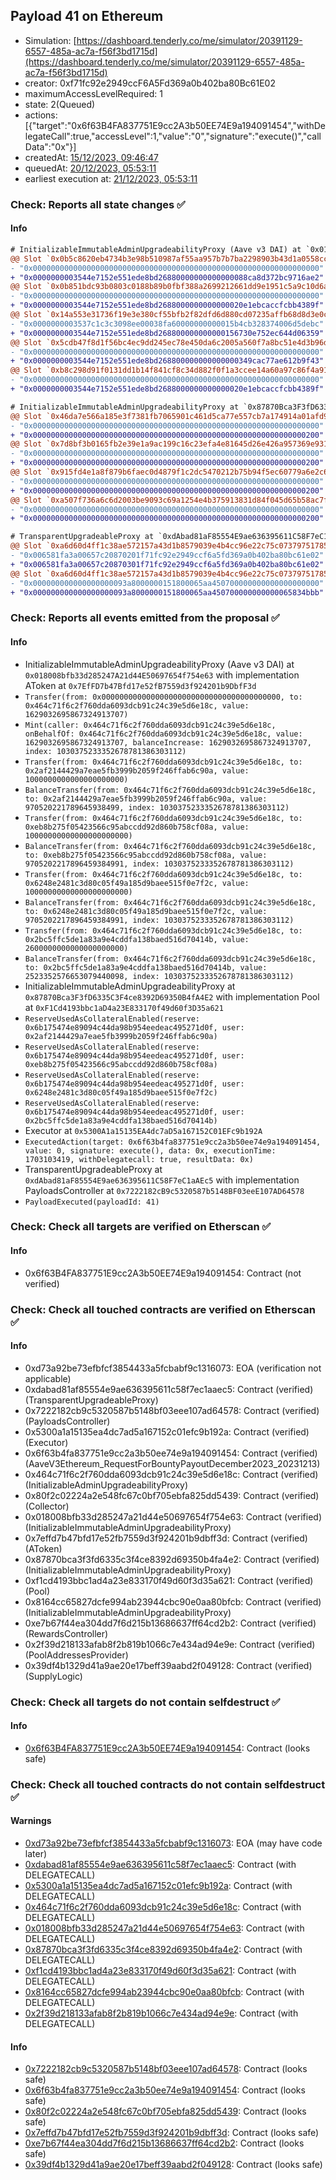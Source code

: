## Payload 41 on Ethereum

- Simulation: [https://dashboard.tenderly.co/me/simulator/20391129-6557-485a-ac7a-f56f3bd1715d](https://dashboard.tenderly.co/me/simulator/20391129-6557-485a-ac7a-f56f3bd1715d)
- creator: 0xf71fc92e2949ccF6A5Fd369a0b402ba80Bc61E02
- maximumAccessLevelRequired: 1
- state: 2(Queued)
- actions: [{"target":"0x6f63B4FA837751E9cc2A3b50EE74E9a194091454","withDelegateCall":true,"accessLevel":1,"value":"0","signature":"execute()","callData":"0x"}]
- createdAt: [15/12/2023, 09:46:47](https://etherscan.io/tx/0x27df277a840ccf772b9fabc0afe69ab28b2c06ae46044c3ee3b5f31a29f8fce1)
- queuedAt: [20/12/2023, 05:53:11](https://etherscan.io/tx/0xce0729a82feba74cb162747c516fc2c961aa5f3a507d25fceef51d7676977f09)
- earliest execution at: [21/12/2023, 05:53:11](https://www.epochconverter.com/countdown?q=1703137991)

### Check: Reports all state changes :white_check_mark:

#### Info


```diff
# InitializableImmutableAdminUpgradeabilityProxy (Aave v3 DAI) at `0x018008bfb33d285247A21d44E50697654f754e63` with implementation AToken at `0x7EfFD7b47Bfd17e52fB7559d3f924201b9DbfF3d`
@@ Slot `0x0b5c8620eb4734b3e98b510987af55aa957b7b7ba2298903b43d1a0558cca8f8` @@
- "0x0000000000000000000000000000000000000000000000000000000000000000"
+ "0x0000000003544e7152e551ede8bd26880000000000000088ca8d372bc9716ae2"
@@ Slot `0x0b851bdc93b0803c0188b89b0fbf388a2699212661dd9e1951c5a9c10d6a6e1f` @@
- "0x0000000000000000000000000000000000000000000000000000000000000000"
+ "0x0000000003544e7152e551ede8bd2688000000000000020e1ebcaccfcbb4389f"
@@ Slot `0x14a553e31736f19e3e380cf55bfb2f82dfd6d880cd07235affb68d8d3e0cac4d` @@
- "0x0000000003537c1c3c3098ee00038fa60000000000015b4cb328374006d5debc"
+ "0x0000000003544e7152e551ede8bd268800000000000156730e752ec644d06359"
@@ Slot `0x5cdb47f8d1f56bc4ec9dd245ec78e450da6c2005a560f7a8bc51e4d3b96df8d5` @@
- "0x0000000000000000000000000000000000000000000000000000000000000000"
+ "0x0000000003544e7152e551ede8bd268800000000000000349cac77ae612b9f43"
@@ Slot `0xb8c298d91f0131dd1b14f841cf8c34d882f0f1a3ccee14a60a97c86f4a9193aa` @@
- "0x0000000000000000000000000000000000000000000000000000000000000000"
+ "0x0000000003544e7152e551ede8bd2688000000000000020e1ebcaccfcbb4389f"
```

```diff
# InitializableImmutableAdminUpgradeabilityProxy at `0x87870Bca3F3fD6335C3F4ce8392D69350B4fA4E2` with implementation Pool at `0xF1Cd4193bbc1aD4a23E833170f49d60f3D35a621`
@@ Slot `0x46da7e566a185e3f7381fb7065901c461d5ca77e557cb7a174914a01afd9aa6a` @@
- "0x0000000000000000000000000000000000000000000000000000000000000000"
+ "0x0000000000000000000000000000000000000000000000000000000000000200"
@@ Slot `0x7d8bf3b0165fb2e39e1a9ac199c16c23efa4e81645d26e426a957369e931d817` @@
- "0x0000000000000000000000000000000000000000000000000000000000000000"
+ "0x0000000000000000000000000000000000000000000000000000000000000200"
@@ Slot `0x915fd4e1a8f879b6faec0d4879f1c2dc5470212b75b94f5ec60779a6e2c62793` @@
- "0x0000000000000000000000000000000000000000000000000000000000000000"
+ "0x0000000000000000000000000000000000000000000000000000000000000200"
@@ Slot `0xa507f736a6c6d2003be9093c69a1254e4b375913831d84f045d65b58ac7f950e` @@
- "0x0000000000000000000000000000000000000000000000000000000000000000"
+ "0x0000000000000000000000000000000000000000000000000000000000000200"
```

```diff
# TransparentUpgradeableProxy at `0xdAbad81aF85554E9ae636395611C58F7eC1aAEc5` with implementation PayloadsController at `0x7222182cB9c5320587b5148BF03eeE107AD64578`
@@ Slot `0xa6d60d4ff1c38ae572157a43d1b8579039e4b4cc96e22c75c07379751785fe51` @@
- "0x006581fa3a00657c20870201f71fc92e2949ccf6a5fd369a0b402ba80bc61e02"
+ "0x006581fa3a00657c20870301f71fc92e2949ccf6a5fd369a0b402ba80bc61e02"
@@ Slot `0xa6d60d4ff1c38ae572157a43d1b8579039e4b4cc96e22c75c07379751785fe52` @@
- "0x000000000000000000093a8000000151800065aa450700000000000000000000"
+ "0x000000000000000000093a8000000151800065aa450700000000000065834bbb"
```


### Check: Reports all events emitted from the proposal :white_check_mark:

#### Info

- InitializableImmutableAdminUpgradeabilityProxy (Aave v3 DAI) at `0x018008bfb33d285247A21d44E50697654f754e63` with implementation AToken at `0x7EfFD7b47Bfd17e52fB7559d3f924201b9DbfF3d`
- `Transfer(from: 0x0000000000000000000000000000000000000000, to: 0x464c71f6c2f760dda6093dcb91c24c39e5d6e18c, value: 1629032695867324913707)`
- `Mint(caller: 0x464c71f6c2f760dda6093dcb91c24c39e5d6e18c, onBehalfOf: 0x464c71f6c2f760dda6093dcb91c24c39e5d6e18c, value: 1629032695867324913707, balanceIncrease: 1629032695867324913707, index: 1030375233352678781386303112)`
- `Transfer(from: 0x464c71f6c2f760dda6093dcb91c24c39e5d6e18c, to: 0x2af2144429a7eae5fb3999b2059f246ffab6c90a, value: 1000000000000000000000)`
- `BalanceTransfer(from: 0x464c71f6c2f760dda6093dcb91c24c39e5d6e18c, to: 0x2af2144429a7eae5fb3999b2059f246ffab6c90a, value: 970520221789645938499, index: 1030375233352678781386303112)`
- `Transfer(from: 0x464c71f6c2f760dda6093dcb91c24c39e5d6e18c, to: 0xeb8b275f05423566c95abccdd92d860b758cf08a, value: 10000000000000000000000)`
- `BalanceTransfer(from: 0x464c71f6c2f760dda6093dcb91c24c39e5d6e18c, to: 0xeb8b275f05423566c95abccdd92d860b758cf08a, value: 9705202217896459384991, index: 1030375233352678781386303112)`
- `Transfer(from: 0x464c71f6c2f760dda6093dcb91c24c39e5d6e18c, to: 0x6248e2481c3d80c05f49a185d9baee515f0e7f2c, value: 10000000000000000000000)`
- `BalanceTransfer(from: 0x464c71f6c2f760dda6093dcb91c24c39e5d6e18c, to: 0x6248e2481c3d80c05f49a185d9baee515f0e7f2c, value: 9705202217896459384991, index: 1030375233352678781386303112)`
- `Transfer(from: 0x464c71f6c2f760dda6093dcb91c24c39e5d6e18c, to: 0x2bc5ffc5de1a83a9e4cddfa138baed516d70414b, value: 2600000000000000000000)`
- `BalanceTransfer(from: 0x464c71f6c2f760dda6093dcb91c24c39e5d6e18c, to: 0x2bc5ffc5de1a83a9e4cddfa138baed516d70414b, value: 2523352576653079440098, index: 1030375233352678781386303112)`
- InitializableImmutableAdminUpgradeabilityProxy at `0x87870Bca3F3fD6335C3F4ce8392D69350B4fA4E2` with implementation Pool at `0xF1Cd4193bbc1aD4a23E833170f49d60f3D35a621`
- `ReserveUsedAsCollateralEnabled(reserve: 0x6b175474e89094c44da98b954eedeac495271d0f, user: 0x2af2144429a7eae5fb3999b2059f246ffab6c90a)`
- `ReserveUsedAsCollateralEnabled(reserve: 0x6b175474e89094c44da98b954eedeac495271d0f, user: 0xeb8b275f05423566c95abccdd92d860b758cf08a)`
- `ReserveUsedAsCollateralEnabled(reserve: 0x6b175474e89094c44da98b954eedeac495271d0f, user: 0x6248e2481c3d80c05f49a185d9baee515f0e7f2c)`
- `ReserveUsedAsCollateralEnabled(reserve: 0x6b175474e89094c44da98b954eedeac495271d0f, user: 0x2bc5ffc5de1a83a9e4cddfa138baed516d70414b)`
- Executor at `0x5300A1a15135EA4dc7aD5a167152C01EFc9b192A`
- `ExecutedAction(target: 0x6f63b4fa837751e9cc2a3b50ee74e9a194091454, value: 0, signature: execute(), data: 0x, executionTime: 1703103419, withDelegatecall: true, resultData: 0x)`
- TransparentUpgradeableProxy at `0xdAbad81aF85554E9ae636395611C58F7eC1aAEc5` with implementation PayloadsController at `0x7222182cB9c5320587b5148BF03eeE107AD64578`
- `PayloadExecuted(payloadId: 41)`

### Check: Check all targets are verified on Etherscan :white_check_mark:

#### Info

- 0x6f63B4FA837751E9cc2A3b50EE74E9a194091454: Contract (not verified)

### Check: Check all touched contracts are verified on Etherscan :white_check_mark:

#### Info

- 0xd73a92be73efbfcf3854433a5fcbabf9c1316073: EOA (verification not applicable)
- 0xdabad81af85554e9ae636395611c58f7ec1aaec5: Contract (verified) (TransparentUpgradeableProxy)
- 0x7222182cb9c5320587b5148bf03eee107ad64578: Contract (verified) (PayloadsController)
- 0x5300a1a15135ea4dc7ad5a167152c01efc9b192a: Contract (verified) (Executor)
- 0x6f63b4fa837751e9cc2a3b50ee74e9a194091454: Contract (verified) (AaveV3Ethereum_RequestForBountyPayoutDecember2023_20231213)
- 0x464c71f6c2f760dda6093dcb91c24c39e5d6e18c: Contract (verified) (InitializableAdminUpgradeabilityProxy)
- 0x80f2c02224a2e548fc67c0bf705ebfa825dd5439: Contract (verified) (Collector)
- 0x018008bfb33d285247a21d44e50697654f754e63: Contract (verified) (InitializableImmutableAdminUpgradeabilityProxy)
- 0x7effd7b47bfd17e52fb7559d3f924201b9dbff3d: Contract (verified) (AToken)
- 0x87870bca3f3fd6335c3f4ce8392d69350b4fa4e2: Contract (verified) (InitializableImmutableAdminUpgradeabilityProxy)
- 0xf1cd4193bbc1ad4a23e833170f49d60f3d35a621: Contract (verified) (Pool)
- 0x8164cc65827dcfe994ab23944cbc90e0aa80bfcb: Contract (verified) (InitializableImmutableAdminUpgradeabilityProxy)
- 0xe7b67f44ea304dd7f6d215b13686637ff64cd2b2: Contract (verified) (RewardsController)
- 0x2f39d218133afab8f2b819b1066c7e434ad94e9e: Contract (verified) (PoolAddressesProvider)
- 0x39df4b1329d41a9ae20e17beff39aabd2f049128: Contract (verified) (SupplyLogic)

### Check: Check all targets do not contain selfdestruct :white_check_mark:

#### Info

- [0x6f63B4FA837751E9cc2A3b50EE74E9a194091454](https://etherscan.io/address/0x6f63B4FA837751E9cc2A3b50EE74E9a194091454): Contract (looks safe)

### Check: Check all touched contracts do not contain selfdestruct :white_check_mark:

#### Warnings

- [0xd73a92be73efbfcf3854433a5fcbabf9c1316073](https://etherscan.io/address/0xd73a92be73efbfcf3854433a5fcbabf9c1316073): EOA (may have code later)
- [0xdabad81af85554e9ae636395611c58f7ec1aaec5](https://etherscan.io/address/0xdabad81af85554e9ae636395611c58f7ec1aaec5): Contract (with DELEGATECALL)
- [0x5300a1a15135ea4dc7ad5a167152c01efc9b192a](https://etherscan.io/address/0x5300a1a15135ea4dc7ad5a167152c01efc9b192a): Contract (with DELEGATECALL)
- [0x464c71f6c2f760dda6093dcb91c24c39e5d6e18c](https://etherscan.io/address/0x464c71f6c2f760dda6093dcb91c24c39e5d6e18c): Contract (with DELEGATECALL)
- [0x018008bfb33d285247a21d44e50697654f754e63](https://etherscan.io/address/0x018008bfb33d285247a21d44e50697654f754e63): Contract (with DELEGATECALL)
- [0x87870bca3f3fd6335c3f4ce8392d69350b4fa4e2](https://etherscan.io/address/0x87870bca3f3fd6335c3f4ce8392d69350b4fa4e2): Contract (with DELEGATECALL)
- [0xf1cd4193bbc1ad4a23e833170f49d60f3d35a621](https://etherscan.io/address/0xf1cd4193bbc1ad4a23e833170f49d60f3d35a621): Contract (with DELEGATECALL)
- [0x8164cc65827dcfe994ab23944cbc90e0aa80bfcb](https://etherscan.io/address/0x8164cc65827dcfe994ab23944cbc90e0aa80bfcb): Contract (with DELEGATECALL)
- [0x2f39d218133afab8f2b819b1066c7e434ad94e9e](https://etherscan.io/address/0x2f39d218133afab8f2b819b1066c7e434ad94e9e): Contract (with DELEGATECALL)

#### Info

- [0x7222182cb9c5320587b5148bf03eee107ad64578](https://etherscan.io/address/0x7222182cb9c5320587b5148bf03eee107ad64578): Contract (looks safe)
- [0x6f63b4fa837751e9cc2a3b50ee74e9a194091454](https://etherscan.io/address/0x6f63b4fa837751e9cc2a3b50ee74e9a194091454): Contract (looks safe)
- [0x80f2c02224a2e548fc67c0bf705ebfa825dd5439](https://etherscan.io/address/0x80f2c02224a2e548fc67c0bf705ebfa825dd5439): Contract (looks safe)
- [0x7effd7b47bfd17e52fb7559d3f924201b9dbff3d](https://etherscan.io/address/0x7effd7b47bfd17e52fb7559d3f924201b9dbff3d): Contract (looks safe)
- [0xe7b67f44ea304dd7f6d215b13686637ff64cd2b2](https://etherscan.io/address/0xe7b67f44ea304dd7f6d215b13686637ff64cd2b2): Contract (looks safe)
- [0x39df4b1329d41a9ae20e17beff39aabd2f049128](https://etherscan.io/address/0x39df4b1329d41a9ae20e17beff39aabd2f049128): Contract (looks safe)

